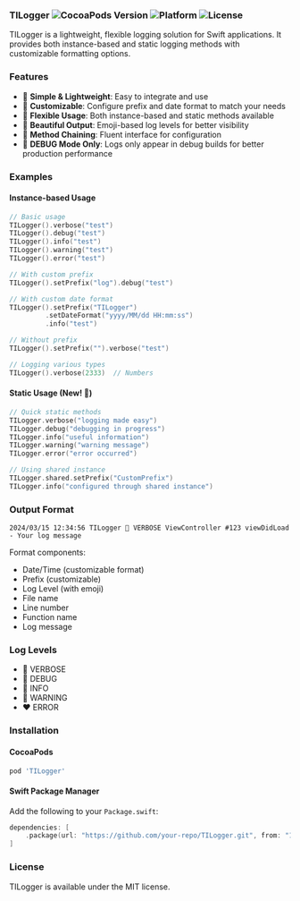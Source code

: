 ### TILogger ![CocoaPods Version](https://img.shields.io/cocoapods/v/TILogger.svg?style=flat) ![Platform](https://img.shields.io/cocoapods/p/TILogger.svg?style=flat) ![License](https://img.shields.io/cocoapods/l/TILogger.svg?style=flat)

TILogger is a lightweight, flexible logging solution for Swift applications. It provides both instance-based and static logging methods with customizable formatting options.

### Features

- 🚀 **Simple & Lightweight**: Easy to integrate and use
- 🎨 **Customizable**: Configure prefix and date format to match your needs
- 🔄 **Flexible Usage**: Both instance-based and static methods available
- 💎 **Beautiful Output**: Emoji-based log levels for better visibility
- 🏃 **Method Chaining**: Fluent interface for configuration
- 📱 **DEBUG Mode Only**: Logs only appear in debug builds for better production performance

### Examples

#### Instance-based Usage

```swift
// Basic usage
TILogger().verbose("test")
TILogger().debug("test")
TILogger().info("test")
TILogger().warning("test")
TILogger().error("test")

// With custom prefix
TILogger().setPrefix("log").debug("test")

// With custom date format
TILogger().setPrefix("TILogger")
         .setDateFormat("yyyy/MM/dd HH:mm:ss")
         .info("test")

// Without prefix
TILogger().setPrefix("").verbose("test")

// Logging various types
TILogger().verbose(2333)  // Numbers
```

#### Static Usage (New! 🎉)

```swift
// Quick static methods
TILogger.verbose("logging made easy")
TILogger.debug("debugging in progress")
TILogger.info("useful information")
TILogger.warning("warning message")
TILogger.error("error occurred")

// Using shared instance
TILogger.shared.setPrefix("CustomPrefix")
TILogger.info("configured through shared instance")
```

### Output Format

```
2024/03/15 12:34:56 TILogger 💜 VERBOSE ViewController #123 viewDidLoad - Your log message
```

Format components:
- Date/Time (customizable format)
- Prefix (customizable)
- Log Level (with emoji)
- File name
- Line number
- Function name
- Log message

### Log Levels

- 💜 VERBOSE
- 💚 DEBUG
- 💙 INFO
- 💛 WARNING
- ❤️ ERROR

### Installation

#### CocoaPods

```ruby
pod 'TILogger'
```

#### Swift Package Manager

Add the following to your `Package.swift`:

```swift
dependencies: [
    .package(url: "https://github.com/your-repo/TILogger.git", from: "1.0.0")
]
```

### License

TILogger is available under the MIT license.
